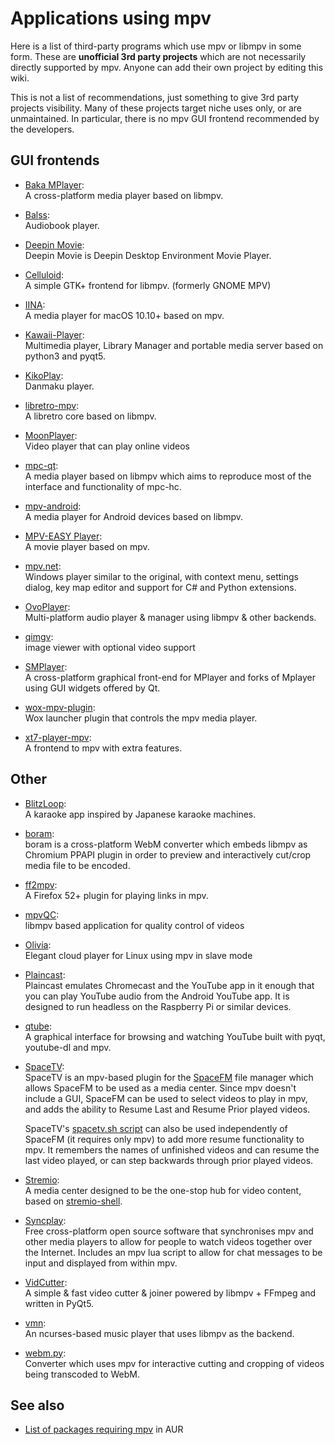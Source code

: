 # Applications using mpv

Here is a list of third-party programs which use mpv or libmpv in some form. These are **unofficial 3rd party projects** which are not necessarily directly supported by mpv. Anyone can add their own project by editing this wiki.

This is not a list of recommendations, just something to give 3rd party projects visibility. Many of these projects target niche uses only, or are unmaintained. In particular, there is no mpv GUI frontend recommended by the developers.

## GUI frontends

* [Baka MPlayer](https://github.com/u8sand/Baka-MPlayer):  
  A cross-platform media player based on libmpv.

* [Balss](https://github.com/nvlgit/Balss):  
  Audiobook player.

* [Deepin Movie](https://github.com/linuxdeepin/deepin-movie-reborn):  
  Deepin Movie is Deepin Desktop Environment Movie Player.

* [Celluloid](https://github.com/celluloid-player/celluloid):  
  A simple GTK+ frontend for libmpv. (formerly GNOME MPV)

* [IINA](https://lhc70000.github.io/iina/):  
  A media player for macOS 10.10+ based on mpv.

* [Kawaii-Player](https://github.com/kanishka-linux/kawaii-player):  
  Multimedia player, Library Manager and portable media server based on python3 and pyqt5.

* [KikoPlay](https://github.com/Protostars/KikoPlay):  
  Danmaku player.

* [libretro-mpv](https://github.com/libretro/libretro-mpv):  
  A libretro core based on libmpv.

* [MoonPlayer](https://github.com/coslyk/moonplayer):  
  Video player that can play online videos

* [mpc-qt](https://github.com/cmdrkotori/mpc-qt):  
  A media player based on libmpv which aims to reproduce most of the interface and functionality of mpc-hc.

* [mpv-android](https://github.com/mpv-android/mpv-android):  
  A media player for Android devices based on libmpv.

* [MPV-EASY Player](https://github.com/422658476/MPV-EASY-Player):  
  A movie player based on mpv.

* [mpv.net](https://mpv-net.github.io/mpv.net-web-site/):  
  Windows player similar to the original, with context menu, settings dialog, key map editor and support for C# and Python extensions.

* [OvoPlayer](http://ovoplayer.altervista.org):  
  Multi-platform audio player & manager using libmpv & other backends.

* [qimgv](https://github.com/easymodo/qimgv):  
  image viewer with optional video support

* [SMPlayer](http://smplayer.sourceforge.net/):  
  A cross-platform graphical front-end for MPlayer and forks of Mplayer using GUI widgets offered by Qt.

* [wox-mpv-plugin](https://github.com/stax76/wox-mpv-plugin):  
  Wox launcher plugin that controls the mpv media player.

* [xt7-player-mpv](https://github.com/kokoko3k/xt7-player-mpv):  
  A frontend to mpv with extra features.

## Other

* [BlitzLoop](https://github.com/marcan/blitzloop):  
  A karaoke app inspired by Japanese karaoke machines.

* [boram](https://github.com/Kagami/boram):  
  boram is a cross-platform WebM converter which embeds libmpv as Chromium PPAPI plugin in order to preview and interactively cut/crop media file to be encoded.

* [ff2mpv](https://github.com/woodruffw/ff2mpv):  
  A Firefox 52+ plugin for playing links in mpv.

* [mpvQC](https://github.com/mpvqc/mpvQC):  
  libmpv based application for quality control of videos

* [Olivia](https://github.com/keshavbhatt/olivia):  
  Elegant cloud player for Linux using mpv in slave mode

* [Plaincast](https://github.com/aykevl/plaincast):  
  Plaincast emulates Chromecast and the YouTube app in it enough that you can play YouTube audio from the Android YouTube app. It is designed to run headless on the Raspberry Pi or similar devices.

* [qtube](https://github.com/hdbhdb/qtube):  
  A graphical interface for browsing and watching YouTube built with pyqt, youtube-dl and mpv.

* [SpaceTV](https://github.com/IgnorantGuru/spacefm-plugins/wiki#wiki-ig-spacetv):  
  SpaceTV is an mpv-based plugin for the [SpaceFM](http://ignorantguru.github.io/spacefm/) file manager which allows SpaceFM to be used as a media center.  Since mpv doesn't include a GUI, SpaceFM can be used to select videos to play in mpv, and adds the ability to Resume Last and Resume Prior played videos.

  SpaceTV's [spacetv.sh script](https://raw.github.com/IgnorantGuru/spacefm-plugins/master/ig-spacetv/src/cstm_325c1cf6/spacetv.sh) can also be used independently of SpaceFM (it requires only mpv) to add more resume functionality to mpv.  It remembers the names of unfinished videos and can resume the last video played, or can step backwards through prior played videos.

* [Stremio](https://www.stremio.com/):  
  A media center designed to be the one-stop hub for video content, based on [stremio-shell](https://github.com/stremio/stremio-shell).

* [Syncplay](https://syncplay.pl/):  
  Free cross-platform open source software that synchronises mpv and other media players to allow for people to watch videos together over the Internet. Includes an mpv lua script to allow for chat messages to be input and displayed from within mpv.

* [VidCutter](https://github.com/ozmartian/vidcutter):  
  A simple & fast video cutter & joiner powered by libmpv + FFmpeg and written in PyQt5.

* [vmn](https://github.com/Dudemanguy911/vmn):  
  An ncurses-based music player that uses libmpv as the backend.

* [webm.py](https://github.com/Kagami/webm.py):  
  Converter which uses mpv for interactive cutting and cropping of videos being transcoded to WebM.

## See also

* [List of packages requiring mpv](https://aur.archlinux.org/packages/mpv-full/) in AUR